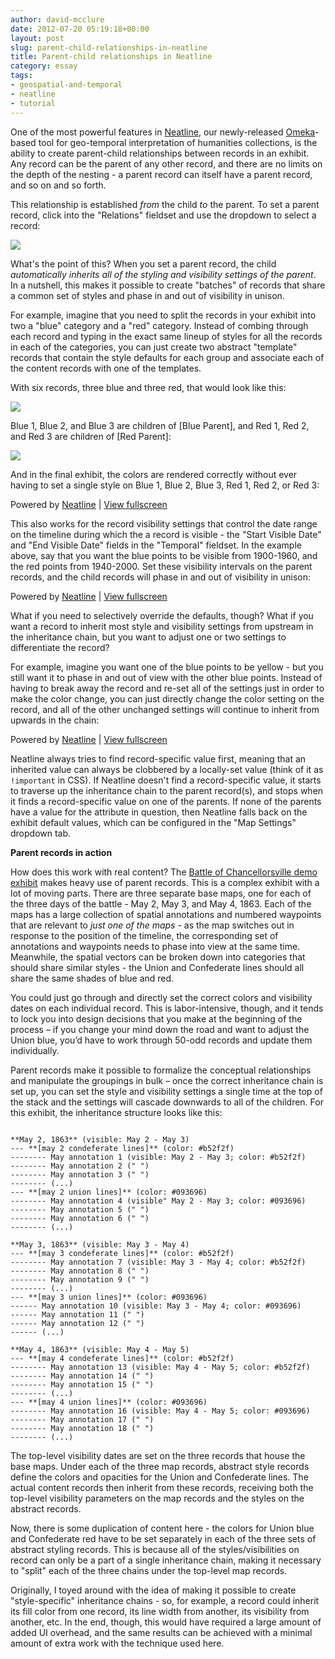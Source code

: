```yaml
---
author: david-mcclure
date: 2012-07-20 05:19:18+00:00
layout: post
slug: parent-child-relationships-in-neatline
title: Parent-child relationships in Neatline
category: essay
tags:
- geospatial-and-temporal
- neatline
- tutorial
---
```


One of the most powerful features in [Neatline](http://neatline.org), our newly-released [Omeka](http://omeka.org)-based tool for geo-temporal interpretation of humanities collections, is the ability to create parent-child relationships between records in an exhibit. Any record can be the parent of any other record, and there are no limits on the depth of the nesting - a parent record can itself have a parent record, and so on and so forth.

This relationship is established _from_ the child _to_ the parent. To set a parent record, click into the "Relations" fieldset and use the dropdown to select a record:

[![](http://static.scholarslab.org/wp-content/uploads/2012/07/parent-record-field.jpg)](https://scholarslab.org/geospatial-and-temporal/parent-child-relationships-in-neatline/attachment/parent-record-field/)

What's the point of this? When you set a parent record, the child _automatically inherits all of the styling and visibility settings of the parent_. In a nutshell, this makes it possible to create "batches" of records that share a common set of styles and phase in and out of visibility in unison.

For example, imagine that you need to split the records in your exhibit into two a "blue" category and a "red" category. Instead of combing through each record and typing in the exact same lineup of styles for all the records in each of the categories, you can just create two abstract "template" records that contain the style defaults for each group and associate each of the content records with one of the templates.

With six records, three blue and three red, that would look like this:

[![](http://static.scholarslab.org/wp-content/uploads/2012/07/blue-red-item-browser.jpg)](https://scholarslab.org/geospatial-and-temporal/parent-child-relationships-in-neatline/attachment/blue-red-item-browser/)

Blue 1, Blue 2, and Blue 3 are children of [Blue Parent], and Red 1, Red 2, and Red 3 are children of [Red Parent]:

[![](http://static.scholarslab.org/wp-content/uploads/2012/07/blue-1.jpg)](https://scholarslab.org/geospatial-and-temporal/parent-child-relationships-in-neatline/attachment/blue-1/)

And in the final exhibit, the colors are rendered correctly without ever having to set a single style on Blue 1, Blue 2, Blue 3, Red 1, Red 2, or Red 3:


Powered by [Neatline](http://neatline.org/) | [View fullscreen](http://sandbox.scholarslab.org/webservice/david/parent-records)

This also works for the record visibility settings that control the date range on the timeline during which the a record is visible - the "Start Visible Date" and "End Visible Date" fields in the "Temporal" fieldset. In the example above, say that you want the blue points to be visible from 1900-1960, and the red points from 1940-2000. Set these visibility intervals on the parent records, and the child records will phase in and out of visibility in unison:


Powered by [Neatline](http://neatline.org/) | [View fullscreen](http://sandbox.scholarslab.org/webservice/david/parent-records-date)

What if you need to selectively override the defaults, though? What if you want a record to inherit most style and visibility settings from upstream in the inheritance chain, but you want to adjust one or two settings to differentiate the record?

For example, imagine you want one of the blue points to be yellow - but you still want it to phase in and out of view with the other blue points. Instead of having to break away the record and re-set all of the settings just in order to make the color change, you can just directly change the color setting on the record, and all of the other unchanged settings will continue to inherit from upwards in the chain:


Powered by [Neatline](http://neatline.org/) | [View fullscreen](http://sandbox.scholarslab.org/webservice/david/parent-records-overrides)

Neatline always tries to find record-specific value first, meaning that an inherited value can always be clobbered by a locally-set value (think of it as `!important` in CSS). If Neatline doesn't find a record-specific value, it starts to traverse up the inheritance chain to the parent record(s), and stops when it finds a record-specific value on one of the parents. If none of the parents have a value for the attribute in question, then Neatline falls back on the exhibit default values, which can be configured in the "Map Settings" dropdown tab.

**Parent records in action**

How does this work with real content? The [Battle of Chancellorsville demo exhibit](http://hotchkiss.scholarslab.org/neatline-exhibits/show/battle-of-chancellorsville/fullscreen) makes heavy use of parent records. This is a complex exhibit with a lot of moving parts. There are three separate base maps, one for each of the three days of the battle - May 2, May 3, and May 4, 1863. Each of the maps has a large collection of spatial annotations and numbered waypoints that are relevant to _just one of the maps_ - as the map switches out in response to the position of the timeline, the corresponding set of annotations and waypoints needs to phase into view at the same time. Meanwhile, the spatial vectors can be broken down into categories that should share similar styles - the Union and Confederate lines should all share the same shades of blue and red.

You could just go through and directly set the correct colors and visibility dates on each individual record. This is labor-intensive, though, and it tends to lock you into design decisions that you make at the beginning of the process – if you change your mind down the road and want to adjust the Union blue, you’d have to work through 50-odd records and update them individually.

Parent records make it possible to formalize the conceptual relationships and manipulate the groupings in bulk – once the correct inheritance chain is set up, you can set the style and visibility settings a single time at the top of the stack and the settings will cascade downwards to all of the children. For this exhibit, the inheritance structure looks like this:

```

**May 2, 1863** (visible: May 2 - May 3)
--- **[may 2 condeferate lines]** (color: #b52f2f)
-------- May annotation 1 (visible: May 2 - May 3; color: #b52f2f)
-------- May annotation 2 (" ")
-------- May annotation 3 (" ")
-------- (...)
--- **[may 2 union lines]** (color: #093696)
-------- May annotation 4 (visible" May 2 - May 3; color: #093696)
-------- May annotation 5 (" ")
-------- May annotation 6 (" ")
-------- (...)

**May 3, 1863** (visible: May 3 - May 4)
--- **[may 3 condeferate lines]** (color: #b52f2f)
-------- May annotation 7 (visible: May 3 - May 4; color: #b52f2f)
-------- May annotation 8 (" ")
-------- May annotation 9 (" ")
-------- (...)
--- **[may 3 union lines]** (color: #093696)
------ May annotation 10 (visible: May 3 - May 4; color: #093696)
------ May annotation 11 (" ")
------ May annotation 12 (" ")
------ (...)

**May 4, 1863** (visible: May 4 - May 5)
--- **[may 4 condeferate lines]** (color: #b52f2f)
-------- May annotation 13 (visible: May 4 - May 5; color: #b52f2f)
-------- May annotation 14 (" ")
-------- May annotation 15 (" ")
-------- (...)
--- **[may 4 union lines]** (color: #093696)
-------- May annotation 16 (visible: May 4 - May 5; color: #093696)
-------- May annotation 17 (" ")
-------- May annotation 18 (" ")
-------- (...)

```

The top-level visibility dates are set on the three records that house the base maps. Under each of the three map records, abstract style records define the colors and opacities for the Union and Confederate lines. The actual content records then inherit from these records, receiving both the top-level visibility parameters on the map records and the styles on the abstract records.

Now, there is some duplication of content here - the colors for Union blue and Confederate red have to be set separately in each of the three sets of abstract styling records. This is because all of the styles/visibilities on record can only be a part of a single inheritance chain, making it necessary to "split" each of the three chains under the top-level map records.

Originally, I toyed around with the idea of making it possible to create "style-specific" inheritance chains - so, for example, a record could inherit its fill color from one record, its line width from another, its visibility from another, etc. In the end, though, this would have required a large amount of added UI overhead, and the same results can be achieved with a minimal amount of extra work with the technique used here.
